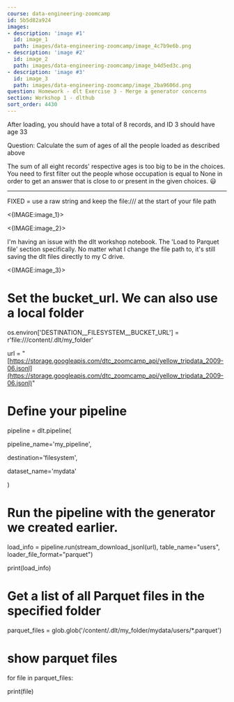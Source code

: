 ```yaml
---
course: data-engineering-zoomcamp
id: 5b5d82a924
images:
- description: 'image #1'
  id: image_1
  path: images/data-engineering-zoomcamp/image_4c7b9e6b.png
- description: 'image #2'
  id: image_2
  path: images/data-engineering-zoomcamp/image_b4d5ed3c.png
- description: 'image #3'
  id: image_3
  path: images/data-engineering-zoomcamp/image_2ba9606d.png
question: Homework - dlt Exercise 3 - Merge a generator concerns
section: Workshop 1 - dlthub
sort_order: 4430
---
```


After loading, you should have a total of 8 records, and ID 3 should have age 33

Question: Calculate the sum of ages of all the people loaded as described above

The sum of all eight records' respective ages is too big to be in the choices. You need to first filter out the people whose occupation is equal to None in order to get an answer that is close to or present in the given choices. 😃

----------------------------------------------------------------------------------------

FIXED = use a raw string and keep the file:/// at the start of your file path

<{IMAGE:image_1}>

<{IMAGE:image_2}>

I'm having an issue with the dlt workshop notebook. The 'Load to Parquet file' section specifically. No matter what I change the file path to, it's still saving the dlt files directly to my C drive.

<{IMAGE:image_3}>

# Set the bucket_url. We can also use a local folder

os.environ['DESTINATION__FILESYSTEM__BUCKET_URL'] = r'file:///content/.dlt/my_folder'

url = "[https://storage.googleapis.com/dtc_zoomcamp_api/yellow_tripdata_2009-06.jsonl](https://storage.googleapis.com/dtc_zoomcamp_api/yellow_tripdata_2009-06.jsonl)"

# Define your pipeline

pipeline = dlt.pipeline(

pipeline_name='my_pipeline',

destination='filesystem',

dataset_name='mydata'

)

# Run the pipeline with the generator we created earlier.

load_info = pipeline.run(stream_download_jsonl(url), table_name="users", loader_file_format="parquet")

print(load_info)

# Get a list of all Parquet files in the specified folder

parquet_files = glob.glob('/content/.dlt/my_folder/mydata/users/*.parquet')

# show parquet files

for file in parquet_files:

print(file)

